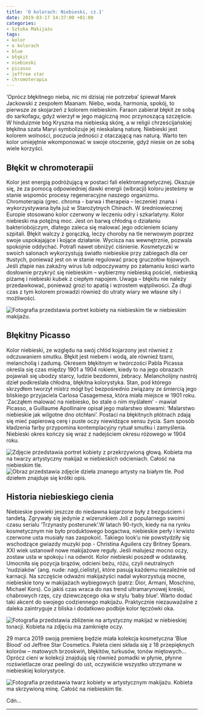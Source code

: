 ```yaml
---
title: 'O kolorach: Niebieski, cz.1'
date: 2019-03-17 14:37:00 +01:00
categories:
- Sztuka Makijażu
tags:
- kolor
- o kolorach
- blue
- błękit
- niebieski
- picasso
- jeffree star
- chromoterapia
---
```


‘Oprócz błękitnego nieba, nic mi dzisiaj nie potrzeba’ śpiewał Marek Jackowski z zespołem Maanam. Niebo, woda, harmonia, spokój, to pierwsze ze skojarzeń z kolorem niebieskim. Faraon zabierał błękit ze sobą do sarkofagu, gdyż wierzył w jego magiczną moc przynoszącą szczęście. W hinduizmie bóg Kryszna ma niebieską skórę, a w religii chrześcijańskiej błękitna szata Maryi symbolizuje jej nieskalaną naturę. Niebieski jest kolorem wolności, poczucia jedności z otaczającą nas naturą. Warto ten kolor umiejętnie wkomponować w swoje otoczenie, gdyż niesie on ze sobą wiele korzyści. 

## Błękit w chromoterapii

Kolor jest energią podróżującą w postaci fali elektromagnetycznej. Okazuje się, że za pomocą odpowiedniej dawki energii (wibracji) koloru jesteśmy w stanie wspomóc procesy regeneracyjne naszego organizmu. Chromoterapia (grec. chroma - barwa i therapeia – leczenie) znana i wykorzystywana była już w Starożytnych Chinach. W średniowiecznej Europie stosowano kolor czerwony w leczeniu odry i szkarlatyny.
Kolor niebieski ma potężną moc. Jest on barwą chłodną o działaniu bakteriobójczym, dlatego zaleca się malować jego odcieniem ściany szpitali. Błękit walczy z gorączką, leczy choroby na tle nerwowym poprzez swoje uspokajające i kojące działanie. Wycisza nas wewnętrznie, pozwala spokojnie oddychać. Potrafi nawet obniżyć ciśnienie. Kosmetyczki w swoich salonach wykorzystują światło niebieskie przy zabiegach dla cer tłustych, ponieważ jest on w stanie regulować pracę gruczołów łojowych. Jeśli złapie nas zakaźny wirus lub odpoczywamy po załamaniu kości warto dosłownie przykryć się niebieskim – wybierzmy niebieską pościel, niebieską piżamę i niebieski kubek z ciepłym napojem. Uwaga – błękitu nie należy przedawkować, ponieważ grozi to apatią i wzrostem wątpliwości. Za długi czas z tym kolorem prowadzi również do utraty wiary we własne siły i możliwości. 

![Fotografia przedstawia portret kobiety na niebieskim tle w niebieskim makijażu.](https://assets0.ello.co/uploads/asset/attachment/9219474/ello-optimized-1f8ab21e.jpg)

## Błękitny Picasso

Kolor niebieski, ze względu na swój chłód kojarzony jest również z odczuwaniem smutku. Błękit jest niebem i wodą, ale również łzami, melancholią i zadumą. Okresem błękitnym w twórczości Pabla Picassa określa się czas między 1901 a 1904 rokiem, kiedy to na jego obrazach pojawiali się ubodzy starcy, ludzie bezdomni, żebracy. Melancholijny nastrój dzieł podkreślała chłodna, błękitna kolorystyka. Stan, pod którego skrzydłem tworzył mistrz mógł być bezpośrednio związany ze śmiercią jego bliskiego przyjaciela Carlosa Casagemesa, która miała miejsce w 1901 roku. ‘Zacząłem malować na niebiesko, bo stale o nim myślałem’ - mawiał Picasso, a Guillaume Apollinaire opisał jego malarstwo słowami: ‘Malarstwo niebieskie jak wilgotne dno otchłani’. Postaci na błękitnych płótnach zdają się mieć papierową cerę i puste oczy niewidzące sensu życia. Sam sposób kładzenia farby przypomina kontemplacyjny rytuał smutku i zamyślenia. Niebieski okres kończy się wraz z nadejściem okresu różowego w 1904 roku.

![Zdjęcie przedstawia portret kobiety z przekrzywioną głową. Kobieta ma na twarzy artystyczny makijaż w niebieskich odcieniach. Całość na niebieskim tle.](https://assets0.ello.co/uploads/asset/attachment/9219481/ello-optimized-5f6baa7d.jpg)
![Obraz przedstawia zdjęcie dzieła znanego artysty na białym tle. Pod dziełem znajduje się krótki opis.](https://assets0.ello.co/uploads/asset/attachment/9219482/ello-optimized-7c9f9378.jpg)

## Historia niebieskiego cienia

Niebieskie powieki jeszcze do niedawna kojarzone były z bezguściem i tandetą. Zgrywały się jedynie z wizerunkiem Joli z popularnego swoimi czasu serialu ‘Trzynasty posterunek’.W latach 90-tych, kiedy na na rynku kosmetycznym nie było produktowego bogactwa, niebieskie perły i krwisto czerwone usta musiały nas zaspokoić. Takiego look’u nie powstydziły się wschodzące gwiazdy muzyki pop - Christina Aguilera czy Britney Spears. XXI wiek ustanowił nowe makijażowe reguły. Jeśli malujesz mocno oczy, zostaw usta w spokoju i na odwrót. Kolor niebieski poszedł w odstawkę. Umocniła się pozycja brązów, odcieni beżu, różu, czyli neutralnych ‘nudziaków’ (ang. nude: nagi,cielisty), które pasują każdemu niezależnie od karnacji. Na szczęście odważni makijażyści nadal wykorzystują mocne, niebieskie tony w makijażach wybiegowych (patrz: Dior, Armani, Moschino, Michael Kors). Co jakiś czas wraca do nas trend ultramarynowej kreski, chabrowych rzęs, czy dziewczęcego oka w stylu ‘baby blue’. Warto dodać taki akcent do swojego codziennego makijażu. Praktycznie niezauważalne z daleka zaintryguje z bliska i dodatkowo podbije kolor tęczówki oka.

![Fotografia przedstawia zbliżenie na artystyczny makijaż w niebieskiej tonacji. Kobieta na zdjęciu ma zamknięte oczy.](https://assets1.ello.co/uploads/asset/attachment/9219477/ello-optimized-aae598a0.jpg)

29 marca 2019 swoją premierę będzie miała kolekcja kosmetyczna ‘Blue Blood’ od Jeffree Star Cosmetics. Paleta cieni składa się z 18 przepięknych kolorów – matowych brzoskwiń, błękitów, turkusów, tonów miętowych… Oprócz cieni w kolekcji znajdują się również pomadki w płynie, płynne rozświetlacze oraz peelingi do ust, oczywiście wszystko utrzymane w niebieskiej kolorystyce.

![Fotografia przedstawia twarz kobiety w artystycznym makijażu. Kobieta ma skrzywioną minę. Całość na niebieskim tle.](https://assets2.ello.co/uploads/asset/attachment/9219478/ello-optimized-fe604dbd.jpg)

Cdn...

----------------